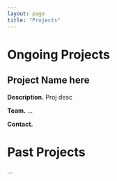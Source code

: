 ```yaml
---
layout: page
title: "Projects"
---
```


# Ongoing Projects

## Project Name here

**Description.** Proj desc

**Team.** ...

**Contact.**

# Past Projects

...
